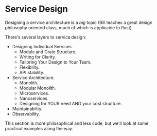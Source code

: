 # Service Design

Designing a service architecture is a *big* topic (Bill teaches a great design philosophy oriented class, much of which is applicable to Rust).

There's several layers to service design:

* Designing Individual Services.
    * Module and Crate Structure.
    * Writing for Clarity.
    * Tailoring Your Design to Your Team.
    * Flexibility.
    * API stability.
* Service Architecture.
    * Monolith.
    * Modular Monolith.
    * Microservices.
    * Nanoservices.
    * Designing for YOUR need AND your cost structure.
* Maintainability.
* Observability.

This section is more philosophical and less code, but we'll look at some practical examples along the way.
